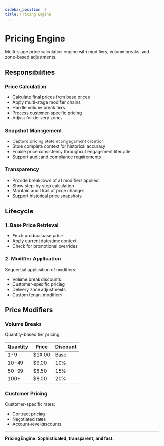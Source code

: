 ```yaml
---
sidebar_position: 7
title: Pricing Engine
---
```


# Pricing Engine
Multi-stage price calculation engine with modifiers, volume breaks, and zone-based adjustments.

## Responsibilities

### Price Calculation
- Calculate final prices from base prices
- Apply multi-stage modifier chains
- Handle volume break tiers
- Process customer-specific pricing
- Adjust for delivery zones

### Snapshot Management
- Capture pricing state at engagement creation
- Store complete context for historical accuracy
- Enable price consistency throughout engagement lifecycle
- Support audit and compliance requirements

### Transparency
- Provide breakdown of all modifiers applied
- Show step-by-step calculation
- Maintain audit trail of price changes
- Support historical price snapshots

## Lifecycle

### 1. Base Price Retrieval
- Fetch product base price
- Apply current date/time context
- Check for promotional overrides

### 2. Modifier Application
Sequential application of modifiers:
- Volume break discounts
- Customer-specific pricing
- Delivery zone adjustments
- Custom tenant modifiers

## Price Modifiers

### Volume Breaks

Quantity-based tier pricing:

| Quantity | Price | Discount |
|----------|-------|----------|
| 1-9 | $10.00 | Base |
| 10-49 | $9.00 | 10% |
| 50-99 | $8.50 | 15% |
| 100+ | $8.00 | 20% |

### Customer Pricing

Customer-specific rates:
- Contract pricing
- Negotiated rates
- Account-level discounts

---

**Pricing Engine: Sophisticated, transparent, and fast.**
